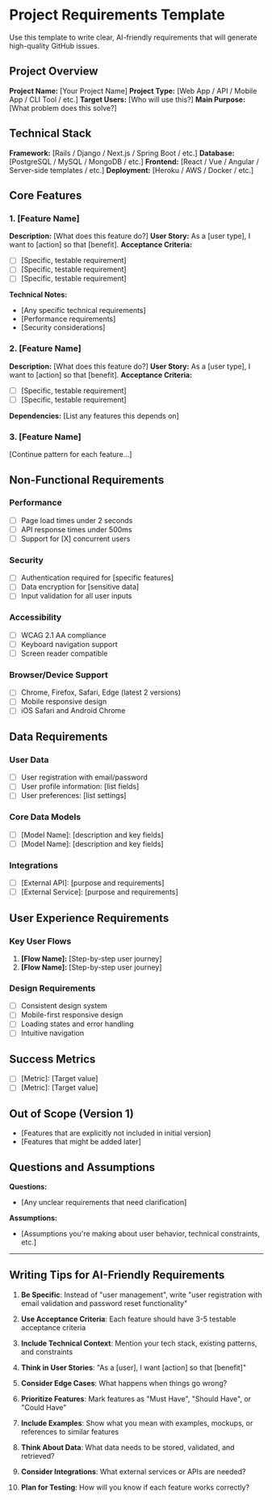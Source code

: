 # Project Requirements Template

Use this template to write clear, AI-friendly requirements that will generate high-quality GitHub issues.

## Project Overview
**Project Name:** [Your Project Name]
**Project Type:** [Web App / API / Mobile App / CLI Tool / etc.]
**Target Users:** [Who will use this?]
**Main Purpose:** [What problem does this solve?]

## Technical Stack
**Framework:** [Rails / Django / Next.js / Spring Boot / etc.]
**Database:** [PostgreSQL / MySQL / MongoDB / etc.]
**Frontend:** [React / Vue / Angular / Server-side templates / etc.]
**Deployment:** [Heroku / AWS / Docker / etc.]

## Core Features

### 1. [Feature Name]
**Description:** [What does this feature do?]
**User Story:** As a [user type], I want to [action] so that [benefit].
**Acceptance Criteria:**
- [ ] [Specific, testable requirement]
- [ ] [Specific, testable requirement]
- [ ] [Specific, testable requirement]

**Technical Notes:**
- [Any specific technical requirements]
- [Performance requirements]
- [Security considerations]

### 2. [Feature Name]
**Description:** [What does this feature do?]
**User Story:** As a [user type], I want to [action] so that [benefit].
**Acceptance Criteria:**
- [ ] [Specific, testable requirement]
- [ ] [Specific, testable requirement]

**Dependencies:** [List any features this depends on]

### 3. [Feature Name]
[Continue pattern for each feature...]

## Non-Functional Requirements

### Performance
- [ ] Page load times under 2 seconds
- [ ] API response times under 500ms
- [ ] Support for [X] concurrent users

### Security
- [ ] Authentication required for [specific features]
- [ ] Data encryption for [sensitive data]
- [ ] Input validation for all user inputs

### Accessibility
- [ ] WCAG 2.1 AA compliance
- [ ] Keyboard navigation support
- [ ] Screen reader compatible

### Browser/Device Support
- [ ] Chrome, Firefox, Safari, Edge (latest 2 versions)
- [ ] Mobile responsive design
- [ ] iOS Safari and Android Chrome

## Data Requirements

### User Data
- [ ] User registration with email/password
- [ ] User profile information: [list fields]
- [ ] User preferences: [list settings]

### Core Data Models
- [ ] [Model Name]: [description and key fields]
- [ ] [Model Name]: [description and key fields]

### Integrations
- [ ] [External API]: [purpose and requirements]
- [ ] [External Service]: [purpose and requirements]

## User Experience Requirements

### Key User Flows
1. **[Flow Name]:** [Step-by-step user journey]
2. **[Flow Name]:** [Step-by-step user journey]

### Design Requirements
- [ ] Consistent design system
- [ ] Mobile-first responsive design
- [ ] Loading states and error handling
- [ ] Intuitive navigation

## Success Metrics
- [ ] [Metric]: [Target value]
- [ ] [Metric]: [Target value]

## Out of Scope (Version 1)
- [Features that are explicitly not included in initial version]
- [Features that might be added later]

## Questions and Assumptions
**Questions:**
- [Any unclear requirements that need clarification]

**Assumptions:**
- [Assumptions you're making about user behavior, technical constraints, etc.]

---

## Writing Tips for AI-Friendly Requirements

1. **Be Specific**: Instead of "user management", write "user registration with email validation and password reset functionality"

2. **Use Acceptance Criteria**: Each feature should have 3-5 testable acceptance criteria

3. **Include Technical Context**: Mention your tech stack, existing patterns, and constraints

4. **Think in User Stories**: "As a [user], I want [action] so that [benefit]"

5. **Consider Edge Cases**: What happens when things go wrong?

6. **Prioritize Features**: Mark features as "Must Have", "Should Have", or "Could Have"

7. **Include Examples**: Show what you mean with examples, mockups, or references to similar features

8. **Think About Data**: What data needs to be stored, validated, and retrieved?

9. **Consider Integrations**: What external services or APIs are needed?

10. **Plan for Testing**: How will you know if each feature works correctly?